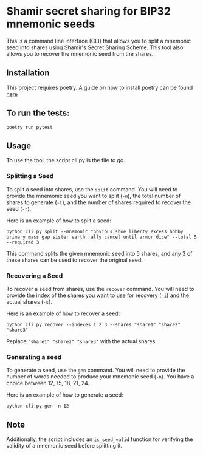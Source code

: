 # Shamir secret sharing for BIP32 mnemonic seeds
This is a command line interface (CLI) that allows you to split a mnemonic seed into shares using Shamir's Secret Sharing Scheme. This tool also allows you to recover the mnemonic seed from the shares. 


## Installation
This project requires poetry. A guide on how to install poetry can be found [here](https://python-poetry.org/docs/#installation)

## To run the tests:
`poetry run pytest`

## Usage
To use the tool, the script cli.py is the file to go. 

### Splitting a Seed
To split a seed into shares, use the `split` command. You will need to provide the mnemonic seed you want to split (`-m`), the total number of shares to generate (`-t`), and the number of shares required to recover the seed (`-r`). 

Here is an example of how to split a seed:

```
python cli.py split --mnemonic "obvious shoe liberty excess hobby primary mass gap sister earth rally cancel until armor dice" --total 5 --required 3
```

This command splits the given mnemonic seed into 5 shares, and any 3 of these shares can be used to recover the original seed.

### Recovering a Seed
To recover a seed from shares, use the `recover` command. You will need to provide the index of the shares you want to use for recovery (`-i`) and the actual shares (`-s`).

Here is an example of how to recover a seed:

```
python cli.py recover --indexes 1 2 3 --shares "share1" "share2" "share3"
```

Replace `"share1" "share2" "share3"` with the actual shares.

### Generating a seed 
To generate a seed, use the `gen` command. You will need to provide the number of words needed to produce your mnemonic seed (`-n`). You have a choice between 12, 15, 18, 21, 24.

Here is an example of how to generate a seed:

```
python cli.py gen -n 12
```


## Note

Additionally, the script includes an `is_seed_valid` function for verifying the validity of a mnemonic seed before splitting it.
